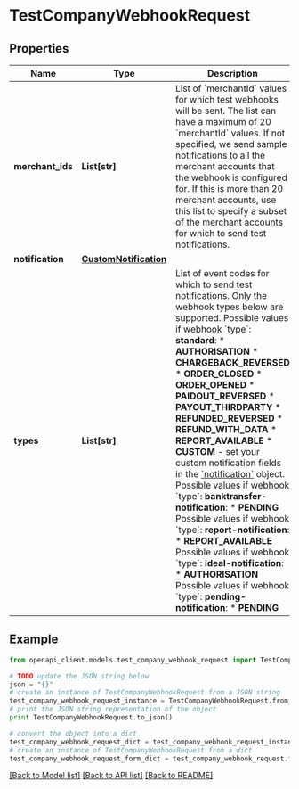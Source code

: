 # TestCompanyWebhookRequest


## Properties
Name | Type | Description | Notes
------------ | ------------- | ------------- | -------------
**merchant_ids** | **List[str]** | List of &#x60;merchantId&#x60; values for which test webhooks will be sent. The list can have a maximum of 20 &#x60;merchantId&#x60; values.  If not specified, we send sample notifications to all the merchant accounts that the webhook is configured for. If this is more than 20 merchant accounts, use this list to specify a subset of the merchant accounts for which to send test notifications. | [optional] 
**notification** | [**CustomNotification**](CustomNotification.md) |  | [optional] 
**types** | **List[str]** | List of event codes for which to send test notifications. Only the webhook types below are supported.   Possible values if webhook &#x60;type&#x60;: **standard**:  * **AUTHORISATION** * **CHARGEBACK_REVERSED** * **ORDER_CLOSED** * **ORDER_OPENED** * **PAIDOUT_REVERSED** * **PAYOUT_THIRDPARTY** * **REFUNDED_REVERSED** * **REFUND_WITH_DATA** * **REPORT_AVAILABLE** * **CUSTOM** - set your custom notification fields in the [&#x60;notification&#x60;](https://docs.adyen.com/api-explorer/#/ManagementService/v1/post/companies/{companyId}/webhooks/{webhookId}/test__reqParam_notification) object.  Possible values if webhook &#x60;type&#x60;: **banktransfer-notification**:  * **PENDING**  Possible values if webhook &#x60;type&#x60;: **report-notification**:  * **REPORT_AVAILABLE**  Possible values if webhook &#x60;type&#x60;: **ideal-notification**:  * **AUTHORISATION**  Possible values if webhook &#x60;type&#x60;: **pending-notification**:  * **PENDING**  | [optional] 

## Example

```python
from openapi_client.models.test_company_webhook_request import TestCompanyWebhookRequest

# TODO update the JSON string below
json = "{}"
# create an instance of TestCompanyWebhookRequest from a JSON string
test_company_webhook_request_instance = TestCompanyWebhookRequest.from_json(json)
# print the JSON string representation of the object
print TestCompanyWebhookRequest.to_json()

# convert the object into a dict
test_company_webhook_request_dict = test_company_webhook_request_instance.to_dict()
# create an instance of TestCompanyWebhookRequest from a dict
test_company_webhook_request_form_dict = test_company_webhook_request.from_dict(test_company_webhook_request_dict)
```
[[Back to Model list]](../README.md#documentation-for-models) [[Back to API list]](../README.md#documentation-for-api-endpoints) [[Back to README]](../README.md)


